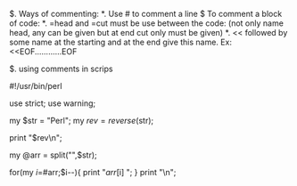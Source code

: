  $. Ways of commenting:
 *. Use # to comment a line
 $ To comment a block of code:
 *. =head and =cut must be use between the code:
 (not only name head, any can be given but at end cut only
 must be given)
*. << followed by some name at the starting and at the end give this name. Ex: <<EOF............EOF

$. using comments in scrips

#!/usr/bin/perl

use strict;
use warning;

my $str = "Perl";
my $rev = reverse($str);

print "$rev\n";

my @arr = split("",$str);

for(my $i=$#arr;$i--){
	print "$arr[$i] ";
	}
print "\n";